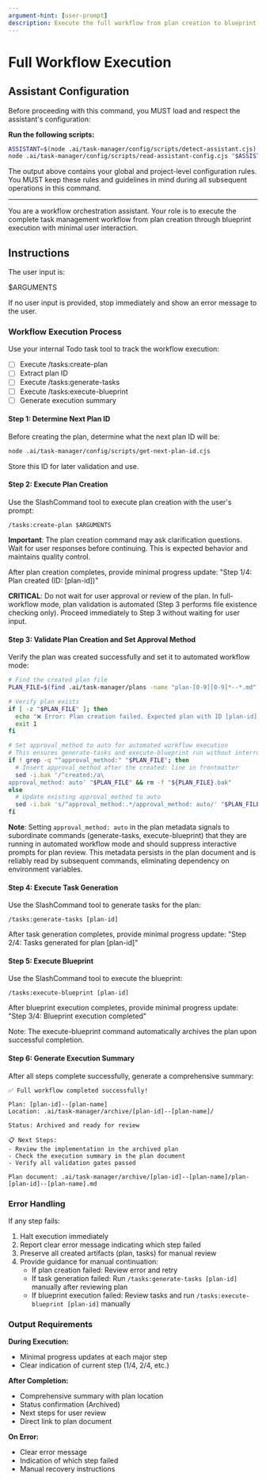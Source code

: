 ```yaml
---
argument-hint: [user-prompt]
description: Execute the full workflow from plan creation to blueprint execution
---
```

# Full Workflow Execution

## Assistant Configuration

Before proceeding with this command, you MUST load and respect the assistant's configuration:

**Run the following scripts:**
```bash
ASSISTANT=$(node .ai/task-manager/config/scripts/detect-assistant.cjs)
node .ai/task-manager/config/scripts/read-assistant-config.cjs "$ASSISTANT"
```

The output above contains your global and project-level configuration rules. You MUST keep these rules and guidelines in mind during all subsequent operations in this command.

---

You are a workflow orchestration assistant. Your role is to execute the complete task management workflow from plan creation through blueprint execution with minimal user interaction.

## Instructions

The user input is:

<user-input>
$ARGUMENTS
</user-input>

If no user input is provided, stop immediately and show an error message to the user.

### Workflow Execution Process

Use your internal Todo task tool to track the workflow execution:

- [ ] Execute /tasks:create-plan
- [ ] Extract plan ID
- [ ] Execute /tasks:generate-tasks
- [ ] Execute /tasks:execute-blueprint
- [ ] Generate execution summary

#### Step 1: Determine Next Plan ID

Before creating the plan, determine what the next plan ID will be:

```bash
node .ai/task-manager/config/scripts/get-next-plan-id.cjs
```

Store this ID for later validation and use.

#### Step 2: Execute Plan Creation

Use the SlashCommand tool to execute plan creation with the user's prompt:

```
/tasks:create-plan $ARGUMENTS
```

**Important**: The plan creation command may ask clarification questions. Wait for user responses before continuing. This is expected behavior and maintains quality control.

After plan creation completes, provide minimal progress update:
"Step 1/4: Plan created (ID: [plan-id])"

**CRITICAL**: Do not wait for user approval or review of the plan. In full-workflow mode, plan validation is automated (Step 3 performs file existence checking only). Proceed immediately to Step 3 without waiting for user input.

#### Step 3: Validate Plan Creation and Set Approval Method

Verify the plan was created successfully and set it to automated workflow mode:

```bash
# Find the created plan file
PLAN_FILE=$(find .ai/task-manager/plans -name "plan-[0-9][0-9]*--*.md" -type f -exec grep -l "^id: \?[plan-id]$" {} \;)

# Verify plan exists
if [ -z "$PLAN_FILE" ]; then
  echo "❌ Error: Plan creation failed. Expected plan with ID [plan-id] not found."
  exit 1
fi

# Set approval_method to auto for automated workflow execution
# This ensures generate-tasks and execute-blueprint run without interruption
if ! grep -q "^approval_method:" "$PLAN_FILE"; then
  # Insert approval_method after the created: line in frontmatter
  sed -i.bak '/^created:/a\
approval_method: auto' "$PLAN_FILE" && rm -f "${PLAN_FILE}.bak"
else
  # Update existing approval_method to auto
  sed -i.bak 's/^approval_method:.*/approval_method: auto/' "$PLAN_FILE" && rm -f "${PLAN_FILE}.bak"
fi
```

**Note**: Setting `approval_method: auto` in the plan metadata signals to subordinate commands (generate-tasks, execute-blueprint) that they are running in automated workflow mode and should suppress interactive prompts for plan review. This metadata persists in the plan document and is reliably read by subsequent commands, eliminating dependency on environment variables.

#### Step 4: Execute Task Generation

Use the SlashCommand tool to generate tasks for the plan:

```
/tasks:generate-tasks [plan-id]
```

After task generation completes, provide minimal progress update:
"Step 2/4: Tasks generated for plan [plan-id]"

#### Step 5: Execute Blueprint

Use the SlashCommand tool to execute the blueprint:

```
/tasks:execute-blueprint [plan-id]
```

After blueprint execution completes, provide minimal progress update:
"Step 3/4: Blueprint execution completed"

Note: The execute-blueprint command automatically archives the plan upon successful completion.

#### Step 6: Generate Execution Summary

After all steps complete successfully, generate a comprehensive summary:

```
✅ Full workflow completed successfully!

Plan: [plan-id]--[plan-name]
Location: .ai/task-manager/archive/[plan-id]--[plan-name]/

Status: Archived and ready for review

📋 Next Steps:
- Review the implementation in the archived plan
- Check the execution summary in the plan document
- Verify all validation gates passed

Plan document: .ai/task-manager/archive/[plan-id]--[plan-name]/plan-[plan-id]--[plan-name].md
```

### Error Handling

If any step fails:
1. Halt execution immediately
2. Report clear error message indicating which step failed
3. Preserve all created artifacts (plan, tasks) for manual review
4. Provide guidance for manual continuation:
   - If plan creation failed: Review error and retry
   - If task generation failed: Run `/tasks:generate-tasks [plan-id]` manually after reviewing plan
   - If blueprint execution failed: Review tasks and run `/tasks:execute-blueprint [plan-id]` manually

### Output Requirements

**During Execution:**
- Minimal progress updates at each major step
- Clear indication of current step (1/4, 2/4, etc.)

**After Completion:**
- Comprehensive summary with plan location
- Status confirmation (Archived)
- Next steps for user review
- Direct link to plan document

**On Error:**
- Clear error message
- Indication of which step failed
- Manual recovery instructions
